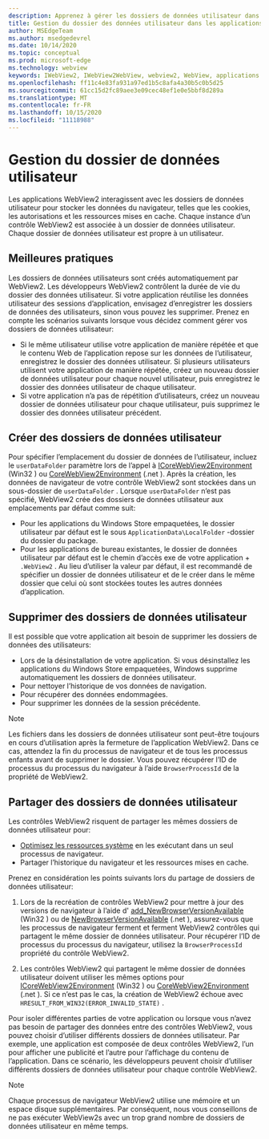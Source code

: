 ```yaml
---
description: Apprenez à gérer les dossiers de données utilisateur dans les applications WebView2
title: Gestion du dossier des données utilisateur dans les applications WebView2.
author: MSEdgeTeam
ms.author: msedgedevrel
ms.date: 10/14/2020
ms.topic: conceptual
ms.prod: microsoft-edge
ms.technology: webview
keywords: IWebView2, IWebView2WebView, webview2, WebView, applications Win32, Win32, Edge, ICoreWebView2, ICoreWebView2Host, contrôle de navigateur, html Edge, dossier de données utilisateur
ms.openlocfilehash: ff11c4e83fa931a97ed1b5c8afa4a30b5c0b5d25
ms.sourcegitcommit: 61cc15d2fc89aee3e09cec48ef1e0e5bbf8d289a
ms.translationtype: MT
ms.contentlocale: fr-FR
ms.lasthandoff: 10/15/2020
ms.locfileid: "11118988"
---
```

# Gestion du dossier de données utilisateur  

Les applications WebView2 interagissent avec les dossiers de données utilisateur pour stocker les données du navigateur, telles que les cookies, les autorisations et les ressources mises en cache.  Chaque instance d’un contrôle WebView2 est associée à un dossier de données utilisateur.  Chaque dossier de données utilisateur est propre à un utilisateur.  

## Meilleures pratiques  

Les dossiers de données utilisateurs sont créés automatiquement par WebView2.  Les développeurs WebView2 contrôlent la durée de vie du dossier des données utilisateur.  Si votre application réutilise les données utilisateur des sessions d’application, envisagez d’enregistrer les dossiers de données des utilisateurs, sinon vous pouvez les supprimer.  Prenez en compte les scénarios suivants lorsque vous décidez comment gérer vos dossiers de données utilisateur:  

*   Si le même utilisateur utilise votre application de manière répétée et que le contenu Web de l’application repose sur les données de l’utilisateur, enregistrez le dossier des données utilisateur.  Si plusieurs utilisateurs utilisent votre application de manière répétée, créez un nouveau dossier de données utilisateur pour chaque nouvel utilisateur, puis enregistrez le dossier des données utilisateur de chaque utilisateur.
*   Si votre application n’a pas de répétition d’utilisateurs, créez un nouveau dossier de données utilisateur pour chaque utilisateur, puis supprimez le dossier des données utilisateur précédent.  

## Créer des dossiers de données utilisateur  

Pour spécifier l’emplacement du dossier de données de l’utilisateur, incluez le `userDataFolder` paramètre lors de l’appel à [ICoreWebView2Environment](/microsoft-edge/webview2/reference/win32/icorewebview2environment) \(Win32 \) ou [CoreWebView2Environment](/dotnet/api/microsoft.web.webview2.core.corewebview2environment) \(.net \).  Après la création, les données de navigateur de votre contrôle WebView2 sont stockées dans un sous-dossier de `userDataFolder` .  Lorsque `userDataFolder` n’est pas spécifié, WebView2 crée des dossiers de données utilisateur aux emplacements par défaut comme suit:  

*   Pour les applications du Windows Store empaquetées, le dossier utilisateur par défaut est le sous `ApplicationData\LocalFolder` -dossier du dossier du package.  
*   Pour les applications de bureau existantes, le dossier de données utilisateur par défaut est le chemin d’accès exe de votre application + `.WebView2` .  Au lieu d’utiliser la valeur par défaut, il est recommandé de spécifier un dossier de données utilisateur et de le créer dans le même dossier que celui où sont stockées toutes les autres données d’application.  

## Supprimer des dossiers de données utilisateur  

Il est possible que votre application ait besoin de supprimer les dossiers de données des utilisateurs:  

*   Lors de la désinstallation de votre application.  Si vous désinstallez les applications du Windows Store empaquetées, Windows supprime automatiquement les dossiers de données utilisateur.  
*   Pour nettoyer l’historique de vos données de navigation.  
*   Pour récupérer des données endommagées.  
*   Pour supprimer les données de la session précédente.  

> [!NOTE]
> Les fichiers dans les dossiers de données utilisateur sont peut-être toujours en cours d’utilisation après la fermeture de l’application WebView2.  Dans ce cas, attendez la fin du processus de navigateur et de tous les processus enfants avant de supprimer le dossier.  Vous pouvez récupérer l’ID de processus du processus du navigateur à l’aide `BrowserProcessId` de la propriété de WebView2.  

## Partager des dossiers de données utilisateur  

Les contrôles WebView2 risquent de partager les mêmes dossiers de données utilisateur pour:  

*   [Optimisez les ressources système](../concepts/process-model.md) en les exécutant dans un seul processus de navigateur.  
*   Partager l’historique du navigateur et les ressources mises en cache.  

Prenez en considération les points suivants lors du partage de dossiers de données utilisateur:  

1.  Lors de la recréation de contrôles WebView2 pour mettre à jour des versions de navigateur à l’aide d' [add_NewBrowserVersionAvailable](/microsoft-edge/webview2/reference/win32/icorewebview2environment#add_newbrowserversionavailable) \(Win32 \) ou de [NewBrowserVersionAvailable](/dotnet/api/microsoft.web.webview2.core.corewebview2environment.newbrowserversionavailable) \(.net \), assurez-vous que les processus de navigateur ferment et ferment WebView2 contrôles qui partagent le même dossier de données utilisateur.  Pour récupérer l’ID de processus du processus du navigateur, utilisez la `BrowserProcessId` propriété du contrôle WebView2.  

2.  Les contrôles WebView2 qui partagent le même dossier de données utilisateur doivent utiliser les mêmes options pour [ICoreWebView2Environment](/microsoft-edge/webview2/reference/win32/icorewebview2environment) \(Win32 \) ou [CoreWebView2Environment](/dotnet/api/microsoft.web.webview2.core.corewebview2environment) \(.net \).  Si ce n’est pas le cas, la création de WebView2 échoue avec `HRESULT_FROM_WIN32(ERROR_INVALID_STATE)` .  

Pour isoler différentes parties de votre application ou lorsque vous n’avez pas besoin de partager des données entre des contrôles WebView2, vous pouvez choisir d’utiliser différents dossiers de données utilisateur.  Par exemple, une application est composée de deux contrôles WebView2, l’un pour afficher une publicité et l’autre pour l’affichage du contenu de l’application.  Dans ce scénario, les développeurs peuvent choisir d’utiliser différents dossiers de données utilisateur pour chaque contrôle WebView2.  

> [!NOTE]
> Chaque processus de navigateur WebView2 utilise une mémoire et un espace disque supplémentaires.  Par conséquent, nous vous conseillons de ne pas exécuter WebView2s avec un trop grand nombre de dossiers de données utilisateur en même temps.  
